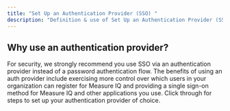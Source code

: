 ```yaml
---
title: "Set Up an Authentication Provider (SSO) "
description: "Definition & use of Set Up an Authentication Provider (SSO) "
---
```

## Why use an authentication provider?

For security, we strongly recommend you use SSO via an authentication provider instead of a password authentication flow. The benefits of using an auth provider include exercising more control over which users in your organization can register for Measure IQ and providing a single sign-on method for Measure IQ and other applications you use. Click through for steps to set up your authentication provider of choice.